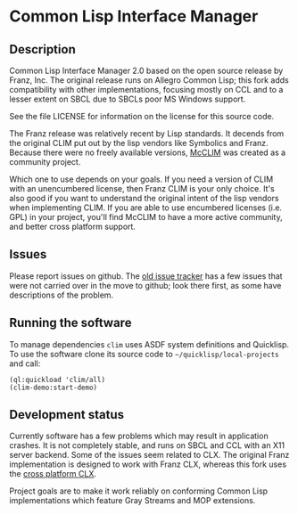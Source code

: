 Common Lisp Interface Manager
=============================

Description
-----------

Common Lisp Interface Manager 2.0 based on the open source release by
Franz, Inc. The original release runs on Allegro Common Lisp; this
fork adds compatibility with other implementations, focusing mostly on
CCL and to a lesser extent on SBCL due to SBCLs poor MS Windows
support.

See the file LICENSE for information on the license for this source
code.

The Franz release was relatively recent by Lisp standards. It decends
from the original CLIM put out by the lisp vendors like Symbolics and
Franz. Because there were no freely available versions,
[McCLIM](https://github.com/McCLIM/McCLIM) was created as a community
project.

Which one to use depends on your goals. If you need a version of CLIM
with an unencumbered license, then Franz CLIM is your only
choice. It's also good if you want to understand the original intent
of the lisp vendors when implementing CLIM. If you are able to use
encumbered licenses (i.e. GPL) in your project, you'll find McCLIM to
have a more active community, and better cross platform support.

Issues
------

Please report issues on github. The [old issue
tracker](https://gitlab.common-lisp.net/mcclim/gramps-clim2/-/issues)
has a few issues that were not carried over in the move to github;
look there first, as some have descriptions of the problem.

Running the software
--------------------

To manage dependencies `clim` uses ASDF system definitions and
Quicklisp. To use the software clone its source code to
`~/quicklisp/local-projects` and call:

    (ql:quickload 'clim/all)
    (clim-demo:start-demo)

Development status
------------------

Currently software has a few problems which may result in application
crashes. It is not completely stable, and runs on SBCL and CCL with an
X11 server backend. Some of the issues seem related to CLX. The
original Franz implementation is designed to work with Franz CLX,
whereas this fork uses the [cross platform
CLX](https://github.com/sharplispers/clx).

Project goals are to make it work reliably on conforming Common Lisp
implementations which feature Gray Streams and MOP extensions.
